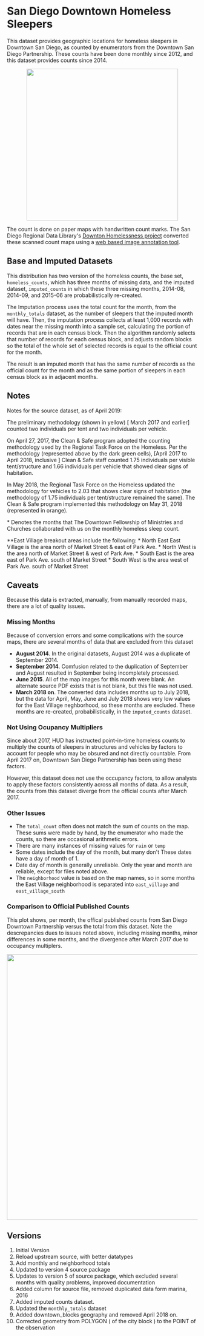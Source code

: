 # San Diego Downtown Homeless Sleepers

This dataset provides geographic locations for homeless sleepers in Downtown San Diego, as counted by enumerators from the Downtown San Diego Partnership. These counts have been done monthly since 2012, and this dataset provides counts since 2014. 

<center><a
href="https://data.sandiegodata.org/wp-content/uploads/sites/18/2019/10/Homeless
-Sleepers.png"><img
src="https://data.sandiegodata.org/wp-content/uploads/sites/18/2019/10/Homeless-
Sleepers.png" width="400px"></a></center>


The count is done on paper maps with handwritten count marks. The San Diego
Regional Data Library's [Downton Homelessness
project](http://downtown-homelessness.sandiegodata.org/) converted these
scanned count maps using a [web based image annotation
tool](http://www.robots.ox.ac.uk/~vgg/software/via/).

## Base and Imputed Datasets

This distribution has two version of the homeless counts, the base set,
``homeless_counts``, which has three months of missing data, and the imputed
dataset, ``imputed_counts`` in which these three missing months, 2014-08,
2014-09, and 2015-06 are probabilistically re-created.

The Imputation process uses the total count for the month, from the
``monthly_totals`` dataset, as the number of sleepers that the imputed month
will have. Then, the imputation process collects at least 1,000 records with
dates near the missing month into a sample set, calculating the portion of
records that are in each census block. Then the algorithm randomly selects that
number of records for each census block, and adjusts random blocks so the total
of the whole set of selected records is equal to the official count for the
month.

The result is an imputed month that has the same number of records as the
official count for the month and as the same portion of sleepers in each census
block as in adjacent months.

## Notes

Notes for the source dataset, as of April 2019:

The preliminary methodology (shown in yellow) [ March 2017 and earlier] counted
two individuals per tent and two individuals per vehicle.

On April 27, 2017, the Clean & Safe program adopted the counting methodology
used by the Regional Task Force on the Homeless. Per the methodology
(represented above by the dark green cells), [April 2017 to April 2018,
inclusive ] Clean & Safe staff counted 1.75 individuals per visible
tent/structure and 1.66 individuals per vehicle that showed clear signs of
habitation.

In May 2018, the Regional Task Force on the Homeless updated the methodology
for vehicles to 2.03 that shows clear signs of habitation (the methodology of
1.75 individuals per tent/structure remained the same). The Clean & Safe
program implemented this methodology on May 31, 2018 (represented in orange).

\* Denotes the months that The Downtown Fellowship of Ministries and Churches collaborated with us on the monthly homeless sleep count.

\*\*East Village breakout areas include the following:
    * North East East Village is the area north of Market Street & east of Park Ave. 
    * North West is the area north of Market Street & west of Park Ave.
    * South East is the area east of Park Ave. south of Market Street
    * South West is the area west of Park Ave. south of Market Street

## Caveats

Because this data is extracted, manually, from manually recorded maps, there
are a lot of quality issues. 

### Missing Months

Because of conversion errors and some complications with the source maps, there
are several months of data that are excluded from this dataset

* **August 2014**. In the original datasets, August 2014 was a duplicate of September 2014. 
* **September 2014**. Comfusion related to the duplication of September and August resulted in September being incompletely processed. 
* **June 2015**. All of the map images for this month were blank. An alternate source PDF exists that is not blank, but this file was not used.     
* **March 2018 on**. The converted data includes months up to July 2018, but the data for April, May, June and July 2018 shows very low values for the East Village neghborhood, so these months are excluded.
These months are re-created, probabilistically, in the ``imputed_counts``
dataset.

### Not Using Ocupancy Multipliers

Since about 2017, HUD has instructed point-in-time homeless counts to multiply
the counts of sleepers in structures and vehicles by factors to account for
people who may be obsured and not directly countable. From April 2017 on,
Downtown San Diego Partnership has been using these factors.

However, this dataset does not use the occupancy factors, to allow analysts to
apply these factors consistently across all months of data. As a result, the
counts from this dataset diverge from the official counts after March 2017.

### Other Issues 

* The ``total_count`` often does not match the sum of counts on the map. These sums were made by hand, by the enumerator who made the counts, so there are occasional arithmetic errors.  
* There are many instances of missing values for ``rain`` or ``temp``
* Some dates include the day of the month, but many don't These dates have a day of month of 1.
* Date day of month is generally unreliable. Only the year and month are reliable, except for files noted above. 
* The ``neighborhood`` value is based on the map names, so in some months
  the East Village neighborhood is separated into ``east_village`` and ``east_village_south``

### Comparison to Official Published Counts

This plot shows, per month, the offical published counts from San Diego
Downtown Partnership versus the total from this dataset. Note the descrepancies
dues to issues noted above, including missing months, minor differences in some
months, and the divergence after March 2017 due to occupancy multiplers.

<center><a
href="https://data.sandiegodata.org/wp-content/uploads/sites/18/2019/10/homeless
-new-vs-official.png"><img
src="https://data.sandiegodata.org/wp-content/uploads/sites/18/2019/10/homeless-
new-vs-official.png" width="700px"></a></center>

## Versions

1. Initial Version
2. Reload upstream source, with better datatypes
3. Add monthly and neighborhood totals
4. Updated to version 4 source package
5. Updates to version 5 of source package, which excluded several months with quality problems, improved documentation
6. Added column for source file, removed duplicated data form marina, 2016
7. Added imputed counts dataset. 
8. Updated the ``monthly_totals`` dataset
9. Added downtown_blocks geography and removed April 2018 on. 
10. Corrected geometry from POLYGON ( of the city block ) to the POINT of the observation
